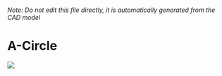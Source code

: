 ###### Note: Do not edit this file directly, it is automatically generated from the CAD model

# A-Circle

![](/project.svg)

